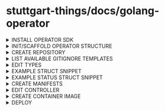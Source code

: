 # stuttgart-things/docs/golang-operator

<details><summary>INSTALL OPERATOR SDK</summary>

```bash
OPERATOR_SDK_VERSION=v1.33.0
curl -LO https://github.com/operator-framework/operator-sdk/releases/download/${OPERATOR_SDK_VERSION}/operator-sdk_linux_amd64
sudo chmod +x operator-sdk_linux_amd64
sudo mv operator-sdk_linux_amd64 /usr/bin/operator-sdk
go version
operator-sdk version
```

</details>

<details><summary>INIT/SCAFFOLD OPERATOR STRUCTURE</summary>

```bash
PROJECT_NAME=stagetime-operator
DOMAIN=sthings.tiab.ssc.sva.de
GROUP=stuttgart-things
OWNER="patrick hermann"
GO_PROJECT_DIR=~/projects/golang
mkdir -p ${GO_PROJECT_DIR}/${PROJECT_NAME} && cd ${GO_PROJECT_DIR}/${PROJECT_NAME}

operator-sdk init \
--plugins go/v3 \
--domain ${DOMAIN} \
--owner ${OWNER} \
--project-name ${PROJECT_NAME} \
--repo github.com/${GROUP}/${PROJECT_NAME}

go get sigs.k8s.io/controller-runtime@v0.17.0
```

</details>

<details><summary>CREATE REPOSITORY</summary>

```bash
operator-sdk create api --group stagetime --version v1beta1 --kind RevisionRun
make manifests
```

</details>

<details><summary>LIST AVAILABLE GITIGNORE TEMPLATES</summary>

```bash
gh api /gitignore/templates -q ".[]"
```

</details>

<details><summary>EDIT TYPES</summary>

```bash
<OPERATOR-PATH>/api/<API-VERSION>/<KIND>_types.go
```

</details>

<details><summary>EXAMPLE STRUCT SNIPPET</summary>

```go
//...
type AnsibleSpec struct {
	// +kubebuilder:default:="localhost"
	Hosts string   `json:"hosts,omitempty"`
	Vars  []string `json:"vars"`
	Roles []string `json:"roles,omitempty"`
}
```
//...

</details>

<details><summary>EXAMPLE STATUS STRUCT SNIPPET</summary>

```go
// TERRAFORMSTATUS DEFINES THE OBSERVED STATE OF TERRAFORM
type TerraformStatus struct {
	Conditions []metav1.Condition `json:"conditions,omitempty" patchStrategy:"merge" patchMergeKey:"type" protobuf:"bytes,1,rep,name=conditions"`
}
```

</details>

<details><summary>CREATE MANIFESTS</summary>

```bash
make manifests
```

</details>

<details><summary>EDIT CONTROLLER</summary>

```go
//<OPERATOR-PATH>/controllers/<KIND>_controller.go
# EXAMPLE CONTROLLER SNIPPET
func (r *ShipyardTerraformReconciler) Reconcile(ctx context.Context, req ctrl.Request) (ctrl.Result, error) {
	_ = log.FromContext(ctx)

	log := ctrllog.FromContext(ctx)
	log.Info("⚡️ Event received! ⚡️")
	log.Info("Request: ", "req", req)

    // ..
	// SET STATUS
	apimeta.SetStatusCondition(&terraformCR.Status.Conditions, metav1.Condition{Type: typeAvailableTerraform,
		Status: metav1.ConditionUnknown, Reason: "Reconciling",
		Message: fmt.Sprintf(tfOperation + " operation was started for " + terraformCR.Name)})
...
}
```

</details>

<details><summary>CREATE CONTAINER IMAGE</summary>

```bash
nerdctl build -t <IMG-ADDRESS:IMG-TAG> . && nerdctl push <IMG-ADDRESS:IMG-TAG>
```

</details>


<details><summary>DEPLOY</summary>

```bash
make deploy IMG=<IMG-ADDRESS:IMG-TAG>
```

</details>
